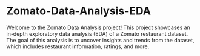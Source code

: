 # Zomato-Data-Analysis-EDA
Welcome to the Zomato Data Analysis project! This project showcases an in-depth exploratory data analysis (EDA) of a Zomato restaurant dataset. The goal of this analysis is to uncover insights and trends from the dataset, which includes restaurant information, ratings,  and more.
